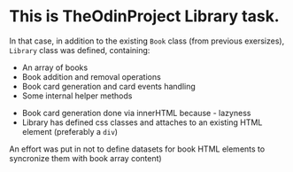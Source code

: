 # This is TheOdinProject Library task.

In that case, in addition to the existing `Book` class (from previous exersizes), `Library` class was defined, containing:

-   An array of books
-   Book addition and removal operations
-   Book card generation and card events handling
-   Some internal helper methods

*   Book card generation done via innerHTML because - lazyness
*   Library has defined css classes and attaches to an existing HTML element (preferably a `div`)

An effort was put in not to define datasets for book HTML elements to syncronize them with book array content)
